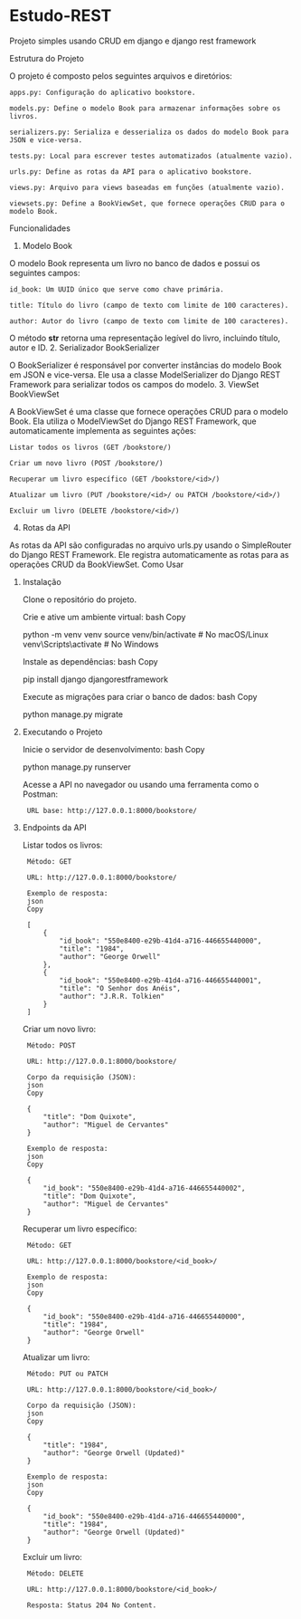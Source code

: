 # Estudo-REST
Projeto simples usando CRUD em django e django rest framework

Estrutura do Projeto

O projeto é composto pelos seguintes arquivos e diretórios:

    apps.py: Configuração do aplicativo bookstore.

    models.py: Define o modelo Book para armazenar informações sobre os livros.

    serializers.py: Serializa e desserializa os dados do modelo Book para JSON e vice-versa.

    tests.py: Local para escrever testes automatizados (atualmente vazio).

    urls.py: Define as rotas da API para o aplicativo bookstore.

    views.py: Arquivo para views baseadas em funções (atualmente vazio).

    viewsets.py: Define a BookViewSet, que fornece operações CRUD para o modelo Book.

Funcionalidades
1. Modelo Book

O modelo Book representa um livro no banco de dados e possui os seguintes campos:

    id_book: Um UUID único que serve como chave primária.

    title: Título do livro (campo de texto com limite de 100 caracteres).

    author: Autor do livro (campo de texto com limite de 100 caracteres).

O método __str__ retorna uma representação legível do livro, incluindo título, autor e ID.
2. Serializador BookSerializer

O BookSerializer é responsável por converter instâncias do modelo Book em JSON e vice-versa. Ele usa a classe ModelSerializer do Django REST Framework para serializar todos os campos do modelo.
3. ViewSet BookViewSet

A BookViewSet é uma classe que fornece operações CRUD para o modelo Book. Ela utiliza o ModelViewSet do Django REST Framework, que automaticamente implementa as seguintes ações:

    Listar todos os livros (GET /bookstore/)

    Criar um novo livro (POST /bookstore/)

    Recuperar um livro específico (GET /bookstore/<id>/)

    Atualizar um livro (PUT /bookstore/<id>/ ou PATCH /bookstore/<id>/)

    Excluir um livro (DELETE /bookstore/<id>/)

4. Rotas da API

As rotas da API são configuradas no arquivo urls.py usando o SimpleRouter do Django REST Framework. Ele registra automaticamente as rotas para as operações CRUD da BookViewSet.
Como Usar
1. Instalação

    Clone o repositório do projeto.

    Crie e ative um ambiente virtual:
    bash
    Copy

    python -m venv venv
    source venv/bin/activate  # No macOS/Linux
    venv\Scripts\activate     # No Windows

    Instale as dependências:
    bash
    Copy

    pip install django djangorestframework

    Execute as migrações para criar o banco de dados:
    bash
    Copy

    python manage.py migrate

2. Executando o Projeto

    Inicie o servidor de desenvolvimento:
    bash
    Copy

    python manage.py runserver

    Acesse a API no navegador ou usando uma ferramenta como o Postman:

        URL base: http://127.0.0.1:8000/bookstore/

3. Endpoints da API

    Listar todos os livros:

        Método: GET

        URL: http://127.0.0.1:8000/bookstore/

        Exemplo de resposta:
        json
        Copy

        [
            {
                "id_book": "550e8400-e29b-41d4-a716-446655440000",
                "title": "1984",
                "author": "George Orwell"
            },
            {
                "id_book": "550e8400-e29b-41d4-a716-446655440001",
                "title": "O Senhor dos Anéis",
                "author": "J.R.R. Tolkien"
            }
        ]

    Criar um novo livro:

        Método: POST

        URL: http://127.0.0.1:8000/bookstore/

        Corpo da requisição (JSON):
        json
        Copy

        {
            "title": "Dom Quixote",
            "author": "Miguel de Cervantes"
        }

        Exemplo de resposta:
        json
        Copy

        {
            "id_book": "550e8400-e29b-41d4-a716-446655440002",
            "title": "Dom Quixote",
            "author": "Miguel de Cervantes"
        }

    Recuperar um livro específico:

        Método: GET

        URL: http://127.0.0.1:8000/bookstore/<id_book>/

        Exemplo de resposta:
        json
        Copy

        {
            "id_book": "550e8400-e29b-41d4-a716-446655440000",
            "title": "1984",
            "author": "George Orwell"
        }

    Atualizar um livro:

        Método: PUT ou PATCH

        URL: http://127.0.0.1:8000/bookstore/<id_book>/

        Corpo da requisição (JSON):
        json
        Copy

        {
            "title": "1984",
            "author": "George Orwell (Updated)"
        }

        Exemplo de resposta:
        json
        Copy

        {
            "id_book": "550e8400-e29b-41d4-a716-446655440000",
            "title": "1984",
            "author": "George Orwell (Updated)"
        }

    Excluir um livro:

        Método: DELETE

        URL: http://127.0.0.1:8000/bookstore/<id_book>/

        Resposta: Status 204 No Content.
